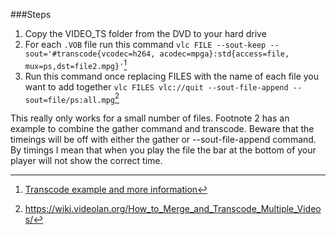 ###Steps
1. Copy the VIDEO_TS folder from the DVD to your hard drive
2. For each `.VOB` file run this command `vlc FILE --sout-keep --sout='#transcode{vcodec=h264, acodec=mpga}:std{access=file, mux=ps,dst=file2.mpg}'`[^1]
3. Run this command once replacing FILES with the name of each file you want to add together `vlc FILES vlc://quit --sout-file-append --sout=file/ps:all.mpg`[^2]

This really only works for a small number of files. Footnote 2 has an example to combine the gather command and transcode. Beware that the timeings will be off with either the gather or --sout-file-append command. By timings I mean that when you play the file the bar at the bottom of your player will not show the correct time.

[^1]: [Transcode example and more information](https://wiki.videolan.org/MPEG/)

[^2]: https://wiki.videolan.org/How_to_Merge_and_Transcode_Multiple_Videos/
